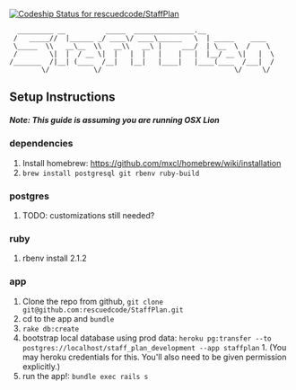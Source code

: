 [ ![Codeship Status for rescuedcode/StaffPlan](https://codeship.io/projects/f2256780-fbb7-0131-9c0c-6695216aa8a8/status)](https://codeship.io/projects/29230)

      _________ __          _____  _______________.__
     /   _____//  |______ _/ ____\/ ____\______   \  | _____    ____  
     \_____  \\   __\__  \\   __\\   __\ |     ___/  | \__  \  /    \
     /        \|  |  / __ \|  |   |  |   |    |   |  |__/ __ \|   |  \
    /_______  /|__| (____  /__|   |__|   |____|   |____(____  /___|  /
            \/           \/                                 \/     \/

## Setup Instructions

##### Note: This guide is assuming you are running OSX Lion

### dependencies
  1. Install homebrew: https://github.com/mxcl/homebrew/wiki/installation
  1. `brew install postgresql git rbenv ruby-build`
  
### postgres
  1. TODO: customizations still needed?

### ruby
  1. rbenv install 2.1.2
    
### app
  1. Clone the repo from github, `git clone git@github.com:rescuedcode/StaffPlan.git`
  1. cd to the app and `bundle`
  1. `rake db:create`
  1. bootstrap local database using prod data: `heroku pg:transfer --to postgres://localhost/staff_plan_development --app staffplan`
    1. (You may heroku credentials for this. You'll also need to be given permission explicitly.)
  1. run the app!: `bundle exec rails s`
